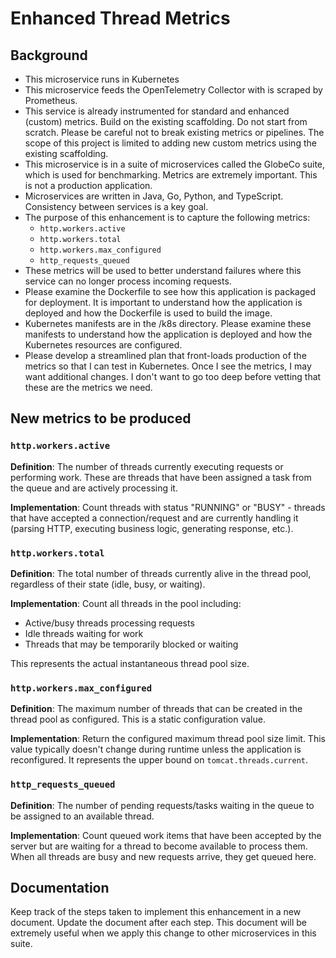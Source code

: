 # Enhanced Thread Metrics

## Background
- This microservice runs in Kubernetes
- This microservice feeds the OpenTelemetry Collector with is scraped by Prometheus.
- This service is already instrumented for standard and enhanced (custom) metrics.  Build on the existing scaffolding.  Do not start from scratch.  Please be careful not to break existing metrics or pipelines.  The scope of this project is limited to adding new custom metrics using the existing scaffolding.
- This microservice is in a suite of microservices called the GlobeCo suite, which is used for benchmarking.  Metrics are extremely important.  This is not a production application.
- Microservices are written in Java, Go, Python, and TypeScript.  Consistency between services is a key goal.
- The purpose of this enhancement is to capture the following metrics:
  - `http.workers.active`
  - `http.workers.total`
  - `http.workers.max_configured`
  - `http_requests_queued`
- These metrics will be used to better understand failures where this service can no longer process incoming requests.
- Please examine the Dockerfile to see how this application is packaged for deployment.  It is important to understand how the application is deployed and how the Dockerfile is used to build the image.
- Kubernetes manifests are in the /k8s directory.  Please examine these manifests to understand how the application is deployed and how the Kubernetes resources are configured.
- Please develop a streamlined plan that front-loads production of the metrics so that I can test in Kubernetes.  Once I see the metrics, I may want additional changes.  I don't want to go too deep before vetting that these are the metrics we need.



## New metrics to be produced


### `http.workers.active`
**Definition**: The number of threads currently executing requests or performing work. These are threads that have been assigned a task from the queue and are actively processing it.

**Implementation**: Count threads with status "RUNNING" or "BUSY" - threads that have accepted a connection/request and are currently handling it (parsing HTTP, executing business logic, generating response, etc.).

### `http.workers.total` 
**Definition**: The total number of threads currently alive in the thread pool, regardless of their state (idle, busy, or waiting).

**Implementation**: Count all threads in the pool including:
- Active/busy threads processing requests
- Idle threads waiting for work
- Threads that may be temporarily blocked or waiting

This represents the actual instantaneous thread pool size.

### `http.workers.max_configured`
**Definition**: The maximum number of threads that can be created in the thread pool as configured. This is a static configuration value.

**Implementation**: Return the configured maximum thread pool size limit. This value typically doesn't change during runtime unless the application is reconfigured. It represents the upper bound on `tomcat.threads.current`.

### `http_requests_queued`
**Definition**: The number of pending requests/tasks waiting in the queue to be assigned to an available thread.

**Implementation**: Count queued work items that have been accepted by the server but are waiting for a thread to become available to process them. When all threads are busy and new requests arrive, they get queued here.

## Documentation

Keep track of the steps taken to implement this enhancement in a new document.  Update the document after each step.  This document will be extremely useful when we apply this change to other microservices in this suite.